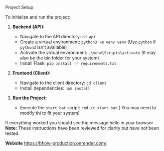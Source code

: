 Project Setup

To initialize and run the project:

1.  **Backend (API):**
    *   Navigate to the API directory: `cd api`
    *   Create a virtual environment: `python3 -m venv venv` (Use `python` if `python3` isn't available)
    *   Activate the virtual environment: `.\venv\Scripts\activate` (It may also be the bin folder for your system)
    *   Install Flask: `pip install -r requirements.txt`

2.  **Frontend (Client):**
    *   Navigate to the client directory: `cd client`
    *   Install dependencies: `npm install`

3.  **Run the Project:**
    *   Execute the `start.bat` script: `cmd /c start.bat` ( You may need to modify thi to fit your system)

If everything worked you should see the message hello in your browser
**Note:** These instructions have been reviewed for clarity but have not been tested.


**Website**
https://bflow-production.onrender.com/



